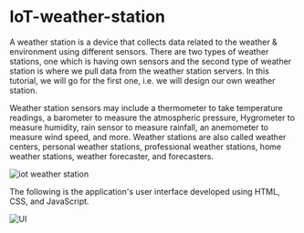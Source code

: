 ﻿# IoT-weather-station

A weather station is a device that collects data related to the weather & environment using different sensors. There are two types of weather stations, one which is having own sensors and the second type of weather station is where we pull data from the weather station servers. In this tutorial, we will go for the first one, i.e. we will design our own weather station.


Weather station sensors may include a thermometer to take temperature readings, a barometer to measure the atmospheric pressure, Hygrometer to measure humidity, rain sensor to measure rainfall, an anemometer to measure wind speed, and more. Weather stations are also called weather centers, personal weather stations, professional weather stations, home weather stations, weather forecaster, and forecasters.


 
![iot weather station]([https://github.com/med0amine/IoT-weather-station/assets/151380756/8d60e2d2-6178-465b-9ade-7e59ca204653](https://github.com/med0amine/IoT-weather-station/blob/main/images/iot%20weather%20station.png))

The following is the application's user interface developed using HTML, CSS, and JavaScript.

![UI]([https://github.com/med0amine/IoT-weather-station/assets/151380756/0943d467-b647-40c0-b601-76c93d963ed6](https://github.com/med0amine/IoT-weather-station/blob/main/images/UI.png)https://github.com/med0amine/IoT-weather-station/blob/main/images/UI.png)

